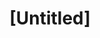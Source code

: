 ---
pid: CH1115
title: "[Untitled]"
location_transcription: 
zipcode: 
outside_phl: 
neighborhood: 
age: 
age_range: 
instagram: 
image_file_name: CH_1115.jpg
proposal_transcription: Duck On Dle'Just
topic: Unknown
topic_summary: '0'
type: Other No Form
keywords_other: non-submission, ineligible
credit: 
image_labels: 
twitter: 
facebook: 
permalink: "/monuments/ch1115/"
layout: item-page
---